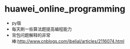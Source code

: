 # huawei_online_programming
- py版 
- 每天刷一些算法题提高编程能力
- 背包问题解释的非常棒:http://www.cnblogs.com/jbelial/articles/2116074.html

